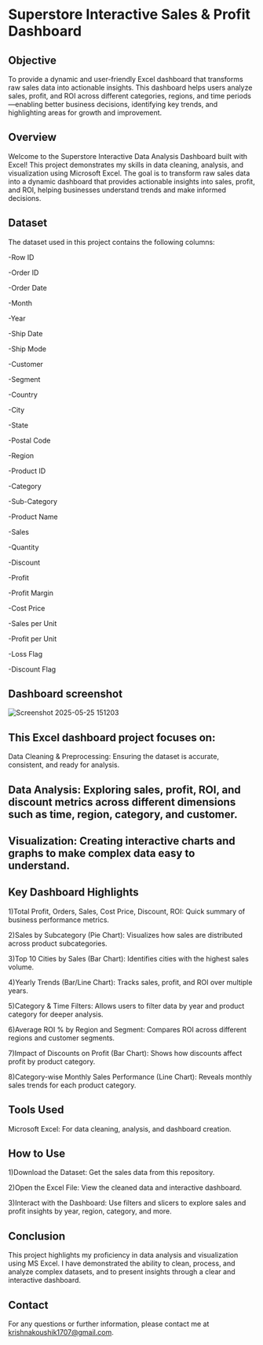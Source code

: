 # Superstore Interactive Sales & Profit Dashboard

## Objective
To provide a dynamic and user-friendly Excel dashboard that transforms raw sales data into actionable insights. This dashboard helps users analyze sales, profit, and ROI across different categories, regions, and time periods—enabling better business decisions, identifying key trends, and highlighting areas for growth and improvement.

## Overview
Welcome to the Superstore Interactive Data Analysis Dashboard built with Excel!
This project demonstrates my skills in data cleaning, analysis, and visualization using Microsoft Excel. The goal is to transform raw sales data into a dynamic dashboard that provides actionable insights into sales, profit, and ROI, helping businesses understand trends and make informed decisions.

## Dataset
The dataset used in this project contains the following columns:

-Row ID

-Order ID

-Order Date

-Month

-Year

-Ship Date

-Ship Mode

-Customer

-Segment

-Country

-City

-State

-Postal Code

-Region

-Product ID

-Category

-Sub-Category

-Product Name

-Sales

-Quantity

-Discount

-Profit

-Profit Margin

-Cost Price

-Sales per Unit

-Profit per Unit

-Loss Flag

-Discount Flag

## Dashboard screenshot

![Screenshot 2025-05-25 151203](https://github.com/user-attachments/assets/94a06e98-ce9a-4830-a015-5e42818506f5)


## This Excel dashboard project focuses on:

Data Cleaning & Preprocessing: Ensuring the dataset is accurate, consistent, and ready for analysis.

## Data Analysis: Exploring sales, profit, ROI, and discount metrics across different dimensions such as time, region, category, and customer.

## Visualization: Creating interactive charts and graphs to make complex data easy to understand.

## Key Dashboard Highlights
1)Total Profit, Orders, Sales, Cost Price, Discount, ROI:
Quick summary of business performance metrics.

2)Sales by Subcategory (Pie Chart):
Visualizes how sales are distributed across product subcategories.

3)Top 10 Cities by Sales (Bar Chart):
Identifies cities with the highest sales volume.

4)Yearly Trends (Bar/Line Chart):
Tracks sales, profit, and ROI over multiple years.

5)Category & Time Filters:
Allows users to filter data by year and product category for deeper analysis.

6)Average ROI % by Region and Segment:
Compares ROI across different regions and customer segments.

7)Impact of Discounts on Profit (Bar Chart):
Shows how discounts affect profit by product category.

8)Category-wise Monthly Sales Performance (Line Chart):
Reveals monthly sales trends for each product category.

## Tools Used
Microsoft Excel: For data cleaning, analysis, and dashboard creation.

## How to Use
1)Download the Dataset: Get the sales data from this repository.

2)Open the Excel File: View the cleaned data and interactive dashboard.

3)Interact with the Dashboard: Use filters and slicers to explore sales and profit insights by year, region, category, and more.

## Conclusion
This project highlights my proficiency in data analysis and visualization using MS Excel. I have demonstrated the ability to clean, process, and analyze complex datasets, and to present insights through a clear and interactive dashboard.

## Contact
For any questions or further information, please contact me at krishnakoushik1707@gmail.com.

